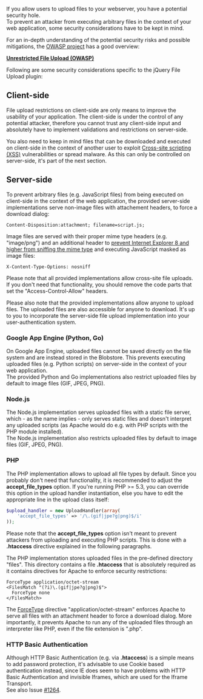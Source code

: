 If you allow users to upload files to your webserver, you have a potential security hole.  
To prevent an attacker from executing arbitrary files in the context of your web application, some security considerations have to be kept in mind.

For an in-depth understanding of the potential security risks and possible mitigations, the [OWASP project](https://www.owasp.org/) has a good overview:

**[Unrestricted File Upload (OWASP)](https://www.owasp.org/index.php/Unrestricted_File_Upload)**


Following are some security considerations specific to the jQuery File Upload plugin:

## Client-side
File upload restrictions on client-side are only means to improve the usability of your application.
The client-side is under the control of any potential attacker, therefore you cannot trust any client-side input and absolutely have to implement validations and restrictions on server-side.

You also need to keep in mind files that can be downloaded and executed on client-side in the context of another user to exploit [Cross-site scripting (XSS)](https://www.owasp.org/index.php/Cross-site_Scripting_(XSS)) vulnerabilities or spread malware. As this can only be controlled on server-side, it's part of the next section.

## Server-side

To prevent arbitrary files (e.g. JavaScript files) from being executed on client-side in the context of the web application, the provided server-side implementations serve non-image files with attachement headers, to force a download dialog:

```
Content-Disposition:attachment; filename=script.js;
```

Image files are served with their proper mime type headers (e.g. "image/png") and an additional header to [prevent Internet Explorer 8 and higher from sniffing the mime type](http://blogs.msdn.com/b/ie/archive/2008/07/02/ie8-security-part-v-comprehensive-protection.aspx) and executing JavaScript masked as image files:

```
X-Content-Type-Options: nosniff
```

Please note that all provided implementations allow cross-site file uploads. If you don't need that functionality, you should remove the code parts that set the "Access-Control-Allow" headers.

Please also note that the provided implementations allow anyone to upload files. The uploaded files are also accessible for anyone to download. It's up to you to incorporate the server-side file upload implementation into your user-authentication system.

### Google App Engine (Python, Go)
On Google App Engine, uploaded files cannot be saved directly on the file system and are instead stored in the Blobstore. This prevents executing uploaded files (e.g. Python scripts) on server-side in the context of your web application.  
The provided Python and Go implementations also restrict uploaded files by default to image files (GIF, JPEG, PNG).

### Node.js
The Node.js implementation serves uploaded files with a static file server, which - as the name implies - only serves static files and doesn't interpret any uploaded scripts (as Apache would do e.g. with PHP scripts with the PHP module installed).  
The Node.js implementation also restricts uploaded files by default to image files (GIF, JPEG, PNG).

### PHP
The PHP implementation allows to upload all file types by default. Since you probably don't need that functionality, it is recommended to adjust the **accept_file_types** option. If you're running PHP >= 5.3, you can override this option in the upload handler instantiation, else you have to edit the appropriate line in the upload class itself:

```php
$upload_handler = new UploadHandler(array(
    'accept_file_types' => '/\.(gif|jpe?g|png)$/i'
));
```

Please note that the **accept_file_types** option isn't meant to prevent attackers from uploading and executing PHP scripts. This is done with a **.htaccess** directive explained in the following paragraphs.

The PHP implementation stores uploaded files in the pre-defined directory "files". This directory contains a file **.htaccess** that is absolutely required as it contains directives for Apache to enforce security restrictions:

```
ForceType application/octet-stream
<FilesMatch "(?i)\.(gif|jpe?g|png)$">
  ForceType none
</FilesMatch>
```

The [ForceType](http://httpd.apache.org/docs/2.4/mod/core.html#forcetype) directive "application/octet-stream" enforces Apache to serve all files with an attachment header to force a download dialog. More importantly, it prevents Apache to run any of the uploaded files through an interpreter like PHP, even if the file extension is ".php".

### HTTP Basic Authentication
Although HTTP Basic Authentication (e.g. via **.htaccess**) is a simple means to add password protection, it's advisable to use Cookie based authentication instead, since IE does seem to have problems with HTTP Basic Authentication and invisible Iframes, which are used for the Iframe Transport.  
See also Issue [#1264](https://github.com/blueimp/jQuery-File-Upload/issues/1264).